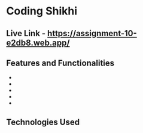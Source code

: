 # Coding Shikhi

## Live Link - https://assignment-10-e2db8.web.app/

## Features and Functionalities
-
-
-
-
-

## Technologies Used 


